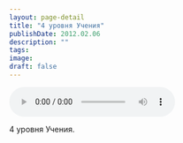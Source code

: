 ```yaml
---
layout: page-detail
title: "4 уровня Учения"
publishDate: 2012.02.06
description: ""
tags:
image:
draft: false
---
```


<audio title="2012.02.06 - 4 уровня Учения.mp3" src="https://filer-api.advayta.org/v1.0/public/files/72851" controls=""></audio>

 4 уровня Учения. 

  
